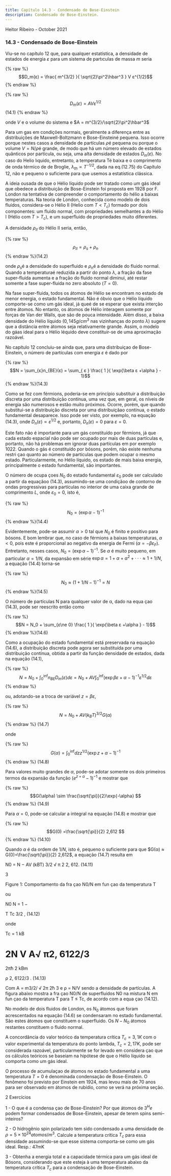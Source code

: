 ```yaml
---
title: Capítulo 14.3 - Condensado de Bose-Einstein
description: Condensado de Bose-Einstein.
---
```


Heitor Ribeiro - October 2021

### 14.3 - Condensado de Bose-Einstein

Viu-se no capítulo 12 que, para qualquer estatística, a densidade de estados de energia $ε$ para
um sistema de partıculas de massa $m$ seria

{% raw %}
  $$D_m(ε) = \frac{ m^{3/2} }{ \sqrt{2}\pi^2\hbar^3 } V ε^{1/2}$$ 
 {% endraw %}

{% raw %}
  $$D_m(ε) = A V ε^{1/2}$$ (14.1)
 {% endraw %}              

onde $V$ e o volume do sistema e $A = m^{3/2}/\sqrt{2}\pi^2\hbar^3$

Para um gas em condições normais, geralmente a diferença entre as distribuições de
Maxwell-Boltzmann e Bose-Einsteiné pequena. Isso ocorre porque nestes casos a densidade de
partículas $\rho$é pequena ou porque o volume $V = N/\rho$é grande, de modo que há um número elevado de estados quânticos por partícula, ou seja, uma alta densidade de estados $D_m (ε)$.
No caso do Helio lıquido, entretanto, a temperatura Té baixa e o comprimento de onda
térmico de de Broglie, $\lambda_{th} ∝ T^{-1/2}$, dada na eq.(12.75) do Capítulo 12, não e pequeno o suficiente para que usemos a estatística clássica.

A ideia ousada de que o Hélio líquido pode ser tratado como um gás ideal que obedece a
distribuição de Bose-Einstein foi proposta em 1928 por F. London na tentativa de compreender o
comportamento do hélio a baixas temperaturas.
Na teoria de London, conhecida como modelo de dois fluídos, considera-se o Hélio
II (Helio com $T < T_c$) formado por dois componentes: um fluido normal, com propriedades
semelhantes a do Hélio I (Hélio com $T > T_c$), e um superfluido de propriedades muito diferentes.

A densidade $\rho_{II}$ do Hélio II seria, então,

{% raw %}
  $$\rho_{II} = \rho_{s} + \rho_{n}$$ 
 {% endraw %}(14.2)

onde $\rho_{s}$é a densidade do superfluido e $\rho_{n}$é a densidade do fluido normal. Quando a temperaturaé reduzida a partir do ponto $\lambda$, a fração da fase super-fluida aumenta e a fração do fluido normal diminui, até restar somente a fase super-fluida no zero absoluto $(T = 0)$.

Na fase super-fluida, todos os átomos de Hélio se encontram no estado de menor energia,
o estado fundamental.
Não é óbvio que o Hélio líquido comporte-se como um gás ideal, já queé de se esperar
que exista interção entre átomos. No entanto, os átomos de Hélio interagem somente por forças
de Van der Walls, que são de pouca intensidade. Além disso, a baixa densidade do Hélio líquido
($0,145g/cm^3$ nas vizinhanças do ponto $\lambda$) sugere que a distância entre átomos seja relativamente grande. Assim, o modelo do gáas ideal para o Hélio léquido deve constituir-se de uma aproximação razoável.

No capítulo 12 concluiu-se ainda que, para uma distribuiçao de Bose-Einstein, o número
de partículas com energia $ε$ é dado por

{% raw %}
  $$N = \sum_{ε}n_{BE}(ε) = \sum_{ ε } \frac{ 1 }{ \exp{\beta ε +\alpha } - 1}$$ 
 {% endraw %}(14.3)

Como se fez com férmions, poderia-se em princípio substituir a distribuição discreta por
uma distribuição contínua, uma vez que, em geral, os níveis de energia são numerosos e estão muito próximos. Ocorre, porém, que quando substitui-se a distribuição discreta por uma distribuiçãao contínua, o estado fundamental desaparece. Isso pode ser visto, por exemplo, na equação (14.3), onde $D_n(ε) ∝ ε^{1/2}$ e, portanto, $D_n(ε) = 0$ para $ε = 0$.

Este fato não é importante para um gás constituído por férmions, já que cada estado
espacial não pode ser ocupado por mais de duas partículas e, portanto, não há problemas em
ignorar duas partículas em por exemplo 1022. Quando o gás é constituído por bósons, porém, não
existe nenhuma restri çao quanto ao número de partículas que podem ocupar o mesmo estado.
Particularmente, no Hélio líquido, os estado de mais baixa energia, principalmente o estado
fundamental, são importantes.

O número de ocupa çoes $N_0$ do estado fundamental $ε_0$ pode ser calculado a partir da
equaçãoo (14.3), assumindo-se uma condiçãoo de contorno de ondas progressivas para partículas no
interior de uma caixa grande de comprimento $L$, onde $ε_0 = 0$, isto é,

{% raw %}
  $$N_0 = (\exp{\alpha } - 1)^{-1}$$ 
 {% endraw %}(14.4)

Evidentemente, pode-se assumir $α > 0$ tal que $N_0$ é finito e positivo para bósons. E bom lembrar que, no caso de férmions a baixas temperaturas, $α < 0$, pois este é proporcional ao negativo da energia de Fermi $(α = -\beta ε_F )$. Entretanto, nesses casos, $N_0 = (\exp{\alpha } - 1)^{-1}$. Se $α$ é muito pequeno, em particular $α = 1/N$, da expansão em série 
$\exp{α} = 1 + α + α^2 + ··· ≈ 1 + 1/N$, a equação (14.4) torna-se

{% raw %}
  $$N_0 ≈ (1 + 1/N - 1)^{-1}=N$$ 
 {% endraw %}(14.5)

O número de partículas N para qualquer valor de α, dado na equa çao (14.3), pode ser
reescrito então como

{% raw %}
  $$N = N_0 + \sum_{ε\ne 0} \frac{ 1 }{ \exp{\beta ε +\alpha } - 1}$$ 
 {% endraw %}(14.6)

Como a ocupação do estado fundamental está preservada na equação (14.6), a distribuição
discreta pode agora ser substituída por uma distribuição contínua, obtida a partir da função densidade de estados, dada na equação (14.1),

{% raw %}
  $$N = N_0 + \int_{0}^{\inf} n_{BE} D_m(ε) dε = N_0 +AV \int_{0}^{\inf} (\exp{\beta ε+\alpha}-1)^{-1} ε^{1/2} dε$$ 
 {% endraw %}

ou, adotando-se a troca de variável $z = βε$,

{% raw %}
  $$N = N_0 +AV(k_B T)^{3/2} G(\alpha)$$ 
 {% endraw %} (14.7)

onde

{% raw %}
  $$G(\alpha) = \int_{0}^{\inf} dz z^{1/2}(\exp{z+\alpha}-1)^{-1} $$ 
 {% endraw %} (14.8)

Para valores muito grandes de $α$, pode-se adotar somente os dois primeiros termos da
expansão da função $(e^{z+α}-1)^{−1}$ e mostrar que

{% raw %}
  $$G(\alpha) \sim \frac{\sqrt{\pi}}{2}\exp{-\alpha} $$ 
 {% endraw %} (14.9)

Para $α = 0$, pode-se calcular a integral na equação (14.8) e mostrar que

{% raw %}
  $$G(0) =\frac{\sqrt{\pi}}{2} 2,612 $$ 
 {% endraw %} (14.10)

Quando $α$ é da ordem de $1/N$, isto é, pequeno o suficiente para que $G(α) ≈ G(0)=\frac{\sqrt{\pi}}{2} 2,612$, a equação (14.7) resulta em

N0 = N − AV (kBT)
3/2
√
π
2
2, 612. (14.11)

3

Figure 1: Comportamento da fra çao N0/N em fun çao da temperatura T

ou

N0
N
= 1 −

T
Tc
3/2
, (14.12)

onde

Tc =
1
kB

2N
V A√
π2, 6122/3
=
2πħ
2
kBm

ρ
2, 6122/3
. (14.13)

Com A = m3/2/
√
2π
2ħ
3
e ρ = N/V sendo a densidade de partículas. A figura abaixo
mostra a fra çao N0/N de superfluidos N0 na mistura N em fun çao da temperatura T para T ≤ Tc,
de acordo com a equa çao (14.12).

No modelo de dois fluidos de London, os $N_0$ átomos que foram acrescentados na equação
(14.6) se condensaram no estado fundamental. São estes átomos que constituem o superfluido. Os
$N - N_0$ átomos restantes constituem o fluido normal.

A concordância do valor teórico da temperatura crítica $T_c = 3,1K$ com o valor experimental da temperatura do ponto lambda, $T_c = 2,17K$, pode ser considerada razoável, particularmente se for levado em considera çao que os cálculos teóricos se baseiam na hipótese de que o Hélio líquido se comporta como um gás ideal.

O processo de acumulaçao de átomos no estado fundamental a uma temperatura $T = 0$
é denominada condensação de Bose-Einstein. O fenômeno foi previsto por Einstein em 1924,
mas levou mais de 70 anos para ser observado em átomos de rubídio, como se verá na próxima
seção.

2 Exercícios

1 - O que é a condensa çao de Bose-Einstein? Por que átomos de $3^He$ podem formar
condensados de Bose-Einstein, apesar de terem spins semi–inteiros?

2 - O hidrogênio spin polarizado tem sido condensado a uma densidade de $ρ = 5×10^{24} atomos/m^3$. Calcule a temperatura crítica $T_c$ para essa densidade assumindo-se que esse sistema comporta-se como um gás ideal. Resp.: 47mK

3 - Obtenha a energia total e a capacidade térmica para um gás ideal de Bósons, considerando que este esteja à uma temperatura abaixo da temperatura crítica $T_c$ para a condensação de Bose-Einstein.
